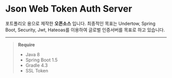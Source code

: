 # **Json Web Token Auth Server**

포트폴리오 용으로 제작한 **오픈소스** 입니다.
최종적인 목표는 Undertow, Spring Boot, Security, Jwt, Hateoas를 이용하여 글로벌 인증서버를 목표로 하고 있습니다.

-----
> **Require**
>- Java 8
>- Spring Boot 1.5
>- Gradle 4.3
>- SSL Token
